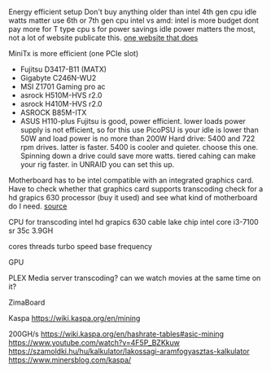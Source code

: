 Energy efficient setup
Don't buy anything older than intel 4th gen cpu 
idle watts matter
use 6th or 7th gen cpu
intel vs amd: intel is more budget
dont pay more for T type cpu s for power savings
idle power matters the most, not a lot of website publicate this.
[one website that does](https://www.hardwareluxx.de/)

MiniTx is more efficient (one PCIe slot)
- Fujitsu D3417-B11 (MATX)
- Gigabyte C246N-WU2
- MSI Z1701 Gaming pro ac
- asrock H510M-HVS r2.0
- asrock H410M-HVS r2.0
- ASROCK B85M-ITX
- ASUS H110-plus
Fujitsu is good, power efficient.
lower loads power supply is not efficient, so for this use PicoPSU is your idle is lower than 50W and load power is no more than 200W
Hard drive: 5400 and 722 rpm drives. latter is faster. 5400 is cooler and quieter. choose this one. Spinning down a drive could save more watts.
tiered cahing can make your rig faster. in UNRAID  you can set this up.

Motherboard
has to be intel compatible with an integrated graphics card. Have to check whether that graphics card supports transcoding
check for a hd grapics 630 processor (buy it used) and see what kind of motherboard do I need.
[source](https://www.youtube.com/watch?v=uShvhV2ZZCA)

CPU
for transcoding intel hd grapics 630
cable lake chip
intel core i3-7100 sr 35c 3.9GH

cores
threads
turbo speed
base frequency

GPU

PLEX Media server
transcoding?
can we watch movies at the same time on it?

ZimaBoard

Kaspa
https://wiki.kaspa.org/en/mining

200GH/s
https://wiki.kaspa.org/en/hashrate-tables#asic-mining
https://www.youtube.com/watch?v=4F5P_BZKkuw
https://szamoldki.hu/hu/kalkulator/lakossagi-aramfogyasztas-kalkulator
https://www.minersblog.com/kaspa/
